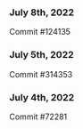 ### July 8th, 2022

Commit #124135

### July 5th, 2022

Commit #314353


### July 4th, 2022

Commit #72281
